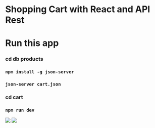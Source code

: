 # Shopping Cart with React and API Rest

# Run this app

### cd db products
### `npm install -g json-server`

### ``json-server cart.json``

### cd cart
### `npm run dev`

<img src="./demos/demo-desktop.gif">

<img src="./demos/demo-mobile.gif">

